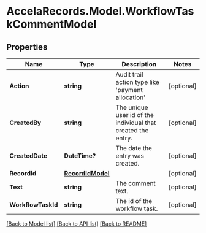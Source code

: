 # AccelaRecords.Model.WorkflowTaskCommentModel
## Properties

Name | Type | Description | Notes
------------ | ------------- | ------------- | -------------
**Action** | **string** | Audit trail action type like &#39;payment allocation&#39; | [optional] 
**CreatedBy** | **string** | The unique user id of the individual that created the entry. | [optional] 
**CreatedDate** | **DateTime?** | The date the entry was created. | [optional] 
**RecordId** | [**RecordIdModel**](RecordIdModel.md) |  | [optional] 
**Text** | **string** | The comment text. | [optional] 
**WorkflowTaskId** | **string** | The id of the workflow task. | [optional] 

[[Back to Model list]](../README.md#documentation-for-models) [[Back to API list]](../README.md#documentation-for-api-endpoints) [[Back to README]](../README.md)


